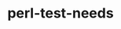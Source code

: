 ---
title: "perl-test-needs"
layout: cache
categories: [package, develop-2025-04-27]
meta: {"compilers": ["none"], "num_specs": 2, "num_specs_by_stack": {"data-vis-sdk": 1, "e4s": 1, "hep": 1, "root": 2}, "oss": ["ubuntu20.04", "ubuntu22.04"], "platforms": ["linux"], "stacks": ["data-vis-sdk", "e4s", "hep", "root"], "targets": ["x86_64_v3"], "versions": ["0.002010"]}
spec_details: [{"compiler": "none", "hash": "fgm4mmrmqsnhl6tmrakb5e7nxbho3irz", "os": "ubuntu20.04", "platform": "linux", "size": "-", "stacks": ["data-vis-sdk", "root"], "target": "x86_64_v3", "variants": ["build_system=perl"], "versions": ["0.002010"]}, {"compiler": "none", "hash": "nbpdlneh6adoghdpdt4ygdeudrw2epbf", "os": "ubuntu22.04", "platform": "linux", "size": "-", "stacks": ["e4s", "hep", "root"], "target": "x86_64_v3", "variants": ["build_system=perl"], "versions": ["0.002010"]}]
---